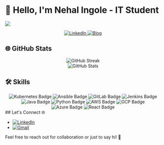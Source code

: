 # 👋 Hello, I'm Nehal Ingole - IT Student

![](https://camo.githubusercontent.com/992babdffd8c74a1502de375fbdf7e4d54773242/68747470733a2f2f6d656469612e67697068792e636f6d2f6d656469612f53576f536b4e36447854737a71494b4571762f67697068792e676966)

<div align="center">
  <a href="https://www.linkedin.com/in/nehal-ingole" target="_blank">
    <img src="https://img.shields.io/badge/LinkedIn-Connect-blue?style=for-the-badge&logo=linkedin" alt="LinkedIn" />

  </a>
  <a href="https://hashnode.com/@Nehal71" target="_blank">
    <img src="https://img.shields.io/badge/Blog-Visit-orange?style=for-the-badge&logo=blogger" alt="Blog" />
  </a>
</div>

## 🌐 GitHub Stats

<div align="center">
  <img src="https://github-readme-streak-stats.herokuapp.com/?user=Ingole712521&theme=dark" alt="GitHub Streak" />
</div>

<div align="center">
  <img src="https://github-readme-stats.vercel.app/api?username=Ingole712521&show_icons=true&hide=contribs,prs&theme=dark" alt="GitHub Stats" />
</div>

## 🛠️ Skills

<div align="center">
  <img src="https://img.shields.io/badge/Kubernetes-326CE5?style=for-the-badge&logo=kubernetes&logoColor=white" alt="Kubernetes Badge" />
  <img src="https://img.shields.io/badge/Ansible-EE0000?style=for-the-badge&logo=ansible&logoColor=white" alt="Ansible Badge" />
  <img src="https://img.shields.io/badge/GitLab-FCA121?style=for-the-badge&logo=gitlab&logoColor=white" alt="GitLab Badge" />
  <img src="https://img.shields.io/badge/Jenkins-D24939?style=for-the-badge&logo=jenkins&logoColor=white" alt="Jenkins Badge" />
  <img src="https://img.shields.io/badge/Java-007396?style=for-the-badge&logo=java&logoColor=white" alt="Java Badge" />
  <img src="https://img.shields.io/badge/Python-3776AB?style=for-the-badge&logo=python&logoColor=white" alt="Python Badge" />
  <img src="https://img.shields.io/badge/AWS-232F3E?style=for-the-badge&logo=amazon-aws&logoColor=white" alt="AWS Badge" />
  <img src="https://img.shields.io/badge/GCP-4285F4?style=for-the-badge&logo=google-cloud&logoColor=white" alt="GCP Badge" />
  <img src="https://img.shields.io/badge/Azure-0089D6?style=for-the-badge&logo=microsoft-azure&logoColor=white" alt="Azure Badge" />
  <img src="https://img.shields.io/badge/React-61DAFB?style=for-the-badge&logo=react&logoColor=white" alt="React Badge" />
</div>
## Let's Connect 🌐

- [![LinkedIn](https://img.shields.io/badge/LinkedIn-Connect-blue?style=for-the-badge&logo=linkedin)](https://www.linkedin.com/in/nehal-ingole/)
- [![Gmail](https://img.shields.io/badge/Gmail-Send%20Email-D14836?style=for-the-badge&logo=gmail)](mailto:nehalingole2001@gmail.com)



Feel free to reach out for collaboration or just to say hi! 👋

